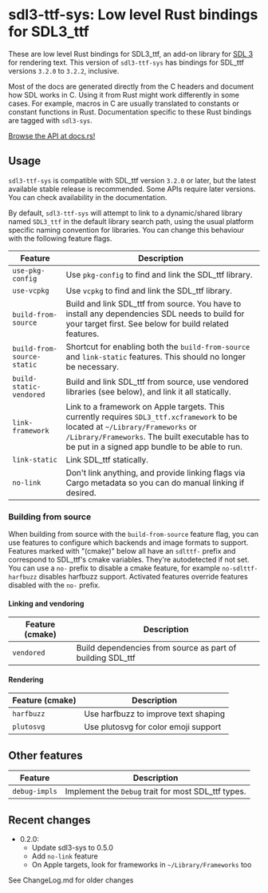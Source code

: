 # sdl3-ttf-sys: Low level Rust bindings for SDL3_ttf

These are low level Rust bindings for SDL3_ttf, an add-on library for
[SDL 3](https://libsdl.org) for rendering text.
This version of `sdl3-ttf-sys` has bindings for SDL_ttf versions `3.2.0` to `3.2.2`, inclusive.

<div class="warning">

Most of the docs are generated directly from the C headers and document how
SDL works in C. Using it from Rust might work differently in some cases.
For example, macros in C are usually translated to constants or constant
functions in Rust. Documentation specific to these Rust bindings are tagged
with `sdl3-sys`.

</div>

[Browse the API at docs.rs!](https://docs.rs/sdl3-ttf-sys)

## Usage

`sdl3-ttf-sys` is compatible with SDL_ttf version `3.2.0` or later, but the
latest available stable release is recommended.
Some APIs require later versions. You can check availability in the documentation.

By default, `sdl3-ttf-sys` will attempt to link to a dynamic/shared library named
`SDL3_ttf` in the default library search path, using the usual platform specific naming
convention for libraries. You can change this behaviour with the following feature flags.

| Feature | Description |
| ------- | ----------- |
| `use-pkg-config` | Use `pkg-config` to find and link the SDL_ttf library. |
| `use-vcpkg` | Use `vcpkg` to find and link the SDL_ttf library. |
| `build-from-source` | Build and link SDL_ttf from source. You have to install any dependencies SDL needs to build for your target first. See below for build related features. |
| `build-from-source-static` | Shortcut for enabling both the `build-from-source` and `link-static` features. This should no longer be necessary. |
| `build-static-vendored` | Build and link SDL_ttf from source, use vendored libraries (see below), and link it all statically. |
| `link-framework` | Link to a framework on Apple targets. This currently requires `SDL3_ttf.xcframework` to be located at `~/Library/Frameworks` or `/Library/Frameworks`. The built executable has to be put in a signed app bundle to be able to run. |
| `link-static` | Link SDL_ttf statically. |
| `no-link` | Don't link anything, and provide linking flags via Cargo metadata so you can do manual linking if desired. |

### Building from source

When building from source with the `build-from-source` feature flag, you can use features to
configure which backends and image formats to support. Features marked with "(cmake)" below all
have an `sdlttf-` prefix and correspond to SDL_ttf's cmake variables. They're autodetected if
not set. You can use a `no-` prefix to disable a cmake feature, for example `no-sdlttf-harfbuzz`
disables harfbuzz support. Activated features override features disabled with the `no-` prefix.

#### Linking and vendoring

| Feature (cmake) | Description |
| --------------- | ----------- |
| `vendored`      | Build dependencies from source as part of building SDL_ttf |

#### Rendering

| Feature (cmake) | Description |
| --------------- | ----------- |
| `harfbuzz`      | Use harfbuzz to improve text shaping |
| `plutosvg`      | Use plutosvg for color emoji support |

## Other features

| Feature | Description |
| ------- | ----------- |
| `debug-impls` | Implement the `Debug` trait for most SDL_ttf types. |

## Recent changes

- 0.2.0:
    - Update sdl3-sys to 0.5.0
    - Add `no-link` feature
    - On Apple targets, look for frameworks in `~/Library/Frameworks` too

See ChangeLog.md for older changes
